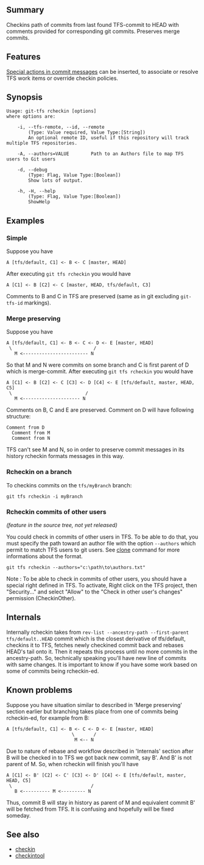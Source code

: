 ## Summary

Checkins path of commits from last found TFS-commit to HEAD with comments provided for corresponding git commits. Preserves merge commits.

## Features
[Special actions in commit messages](../special-actions-in-commit-messages.md) can be inserted, to associate or resolve TFS work items or override checkin policies.

## Synopsis

    Usage: git-tfs rcheckin [options]
    where options are:

        -i, --tfs-remote, --id, --remote
            (Type: Value required, Value Type:[String])
            An optional remote ID, useful if this repository will track multiple TFS repositories.

        -A, --authors=VALUE        Path to an Authors file to map TFS users to Git users

        -d, --debug
            (Type: Flag, Value Type:[Boolean])
            Show lots of output.

        -h, -H, --help
            (Type: Flag, Value Type:[Boolean])
            ShowHelp

## Examples

### Simple

Suppose you have 

    A [tfs/default, C1] <- B <- C [master, HEAD]

After executing `git tfs rcheckin` you would have

    A [C1] <- B [C2] <- C [master, HEAD, tfs/default, C3]

Comments to B and C in TFS are preserved (same as in git excluding `git-tfs-id` markings).

### Merge preserving

Suppose you have

    A [tfs/default, C1] <- B <- C <- D <- E [master, HEAD]
     \                              /
       M <------------------------ N

So that M and N were commits on some branch and C is first parent of D which is merge-commit. After executing `git tfs rcheckin` you would have

    A [C1] <- B [C2] <- C [C3] <- D [C4] <- E [tfs/default, master, HEAD, C5]
     \                           /
       M <--------------------- N

Comments on B, C and E are preserved. Comment on D will have following structure:

    Comment from D
      Comment from M
      Comment from N

TFS can't see M and N, so in order to preserve commit messages in its history rcheckin formats messages in this way.

### Rcheckin on a branch

To checkins commits on the `tfs/myBranch` branch:

    git tfs rcheckin -i myBranch

### Rcheckin commits of other users

_(feature in the source tree, not yet released)_

You could check in commits of other users in TFS. To be able to do that, you must specify the path toward an author file with the option `--authors` which permit to match TFS users to git users. See [clone](clone.md) command for more informations about the format.

    git tfs rcheckin --authors="c:\path\to\authors.txt"

Note : To be able to check in commits of other users, you should have a special right defined in TFS. To activate, Right click on the TFS project, then "Security..." and select "Allow" to the "Check in other user's changes" permission (CheckinOther). 

## Internals

Internally rcheckin takes from `rev-list --ancestry-path --first-parent tfs/default..HEAD` commit which is the closest derivative of tfs/default, checkins it to TFS, fetches newly checkined commit back and rebases HEAD's tail onto it. Then it repeats this process until no more commits in the ancestry-path. So, technically speaking you'll have new line of commits with same changes. It is important to know if you have some work based on some of commits being rcheckin-ed.

## Known problems

Suppose you have situation similar to described in 'Merge preserving' section earlier but branching takes place from one of commits being rcheckin-ed, for example from B:

    A [tfs/default, C1] <- B <- C <- D <- E [master, HEAD]
                            \       /
                             M <-- N

Due to nature of rebase and workflow described in 'Internals' section after B will be checked in to TFS we got back new commit, say B'. And B' is not parent of M. So, when rcheckin will finish you'll have

    A [C1] <- B' [C2] <- C' [C3] <- D' [C4] <- E [tfs/default, master, HEAD, C5]
     \                             /
       B <---------- M <--------- N

Thus, commit B will stay in history as parent of M and equivalent commit B' will be fetched from TFS. It is confusing and hopefully will be fixed someday.



## See also

* [checkin](checkin.md)
* [checkintool](checkintool.md)
